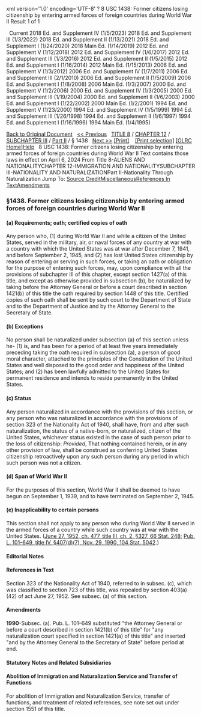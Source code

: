 xml version='1.0' encoding='UTF-8' ?
8 USC 1438: Former citizens losing citizenship by entering armed forces of foreign countries during World War II
 Result 1 of 1
 
  
  Current
2018 Ed. and Supplement IV (1/5/2023)
2018 Ed. and Supplement III (1/3/2022)
2018 Ed. and Supplement II (1/13/2021)
2018 Ed. and Supplement I (1/24/2020)
2018 Main Ed. (1/14/2019)
2012 Ed. and Supplement V (1/12/2018)
2012 Ed. and Supplement IV (1/6/2017)
2012 Ed. and Supplement III (1/3/2016)
2012 Ed. and Supplement II (1/5/2015)
2012 Ed. and Supplement I (1/16/2014)
2012 Main Ed. (1/15/2013)
2006 Ed. and Supplement V (1/3/2012)
2006 Ed. and Supplement IV (1/7/2011)
2006 Ed. and Supplement III (2/1/2010)
2006 Ed. and Supplement II (1/5/2009)
2006 Ed. and Supplement I (1/8/2008)
2006 Main Ed. (1/3/2007)
2000 Ed. and Supplement V (1/2/2006)
2000 Ed. and Supplement IV (1/3/2005)
2000 Ed. and Supplement III (1/19/2004)
2000 Ed. and Supplement II (1/6/2003)
2000 Ed. and Supplement I (1/22/2002)
2000 Main Ed. (1/2/2001)
1994 Ed. and Supplement V (1/23/2000)
1994 Ed. and Supplement IV (1/5/1999)
1994 Ed. and Supplement III (1/26/1998)
1994 Ed. and Supplement II (1/6/1997)
1994 Ed. and Supplement I (1/16/1996)
1994 Main Ed. (1/4/1995)
  
 
  
[Back to Original Document](/view.xhtml;jsessionid=2F019B450D476F0C5594402C53648E9C)
 
[<< Previous](#)
  
 [TITLE 8](/view.xhtml;jsessionid=2F019B450D476F0C5594402C53648E9C?req=granuleid%3AUSC-prelim-title8&saved=%7CZ3JhbnVsZWlkOlVTQy1wcmVsaW0tdGl0bGU4LXNlY3Rpb24xNDM4%7C%7C%7C0%7Cfalse%7Cprelim&edition=prelim) / [CHAPTER 12](/view.xhtml;jsessionid=2F019B450D476F0C5594402C53648E9C?req=granuleid%3AUSC-prelim-title8-chapter12&saved=%7CZ3JhbnVsZWlkOlVTQy1wcmVsaW0tdGl0bGU4LXNlY3Rpb24xNDM4%7C%7C%7C0%7Cfalse%7Cprelim&edition=prelim) / [SUBCHAPTER III](/view.xhtml;jsessionid=2F019B450D476F0C5594402C53648E9C?req=granuleid%3AUSC-prelim-title8-chapter12-subchapter3&saved=%7CZ3JhbnVsZWlkOlVTQy1wcmVsaW0tdGl0bGU4LXNlY3Rpb24xNDM4%7C%7C%7C0%7Cfalse%7Cprelim&edition=prelim) / [Part II](/view.xhtml;jsessionid=2F019B450D476F0C5594402C53648E9C?req=granuleid%3AUSC-prelim-title8-chapter12-subchapter3-part2&saved=%7CZ3JhbnVsZWlkOlVTQy1wcmVsaW0tdGl0bGU4LXNlY3Rpb24xNDM4%7C%7C%7C0%7Cfalse%7Cprelim&edition=prelim) / § 1438
  
 [Next >>](#)
[[Print]](#)
   
 [[Print selection]](#)
[[OLRC Home]](/browse.xhtml;jsessionid=2F019B450D476F0C5594402C53648E9C)[Help](/navHelp.xhtml;jsessionid=2F019B450D476F0C5594402C53648E9C)
 
8 USC 1438: Former citizens losing citizenship by entering armed forces of foreign countries during World War II
Text contains those laws in effect on April 6, 2024
From Title 8-ALIENS AND NATIONALITYCHAPTER 12-IMMIGRATION AND NATIONALITYSUBCHAPTER III-NATIONALITY AND NATURALIZATIONPart II-Nationality Through Naturalization
Jump To: [Source Credit](#sourcecredit)[Miscellaneous](#miscellaneous-note)[References In Text](#referenceintext-note)[Amendments](#amendment-note)
### §1438. Former citizens losing citizenship by entering armed forces of foreign countries during World War II
#### (a) Requirements; oath; certified copies of oath
Any person who, (1) during World War II and while a citizen of the United States, served in the military, air, or naval forces of any country at war with a country with which the United States was at war after December 7, 1941, and before September 2, 1945, and (2) has lost United States citizenship by reason of entering or serving in such forces, or taking an oath or obligation for the purpose of entering such forces, may, upon compliance with all the provisions of subchapter III of this chapter, except section 1427(a) of this title, and except as otherwise provided in subsection (b), be naturalized by taking before the Attorney General or before a court described in section 1421(b) of this title the oath required by section 1448 of this title. Certified copies of such oath shall be sent by such court to the Department of State and to the Department of Justice and by the Attorney General to the Secretary of State.
#### (b) Exceptions
No person shall be naturalized under subsection (a) of this section unless he-
(1) is, and has been for a period of at least five years immediately preceding taking the oath required in subsection (a), a person of good moral character, attached to the principles of the Constitution of the United States and well disposed to the good order and happiness of the United States; and
(2) has been lawfully admitted to the United States for permanent residence and intends to reside permanently in the United States.
#### (c) Status
Any person naturalized in accordance with the provisions of this section, or any person who was naturalized in accordance with the provisions of section 323 of the Nationality Act of 1940, shall have, from and after such naturalization, the status of a native-born, or naturalized, citizen of the United States, whichever status existed in the case of such person prior to the loss of citizenship: *Provided*, That nothing contained herein, or in any other provision of law, shall be construed as conferring United States citizenship retroactively upon any such person during any period in which such person was not a citizen.
#### (d) Span of World War II
For the purposes of this section, World War II shall be deemed to have begun on September 1, 1939, and to have terminated on September 2, 1945.
#### (e) Inapplicability to certain persons
This section shall not apply to any person who during World War II served in the armed forces of a country while such country was at war with the United States.
([June 27, 1952, ch. 477, title III, ch. 2, §327, 66 Stat. 248](/statviewer.htm?volume=66&page=248); [Pub. L. 101–649, title IV, §407(d)(7), Nov. 29, 1990, 104 Stat. 5042](/statviewer.htm?volume=104&page=5042).)
  
#### **Editorial Notes**
#### References in Text
Section 323 of the Nationality Act of 1940, referred to in subsec. (c), which was classified to section 723 of this title, was repealed by section 403(a)(42) of act June 27, 1952. See subsec. (a) of this section.
#### Amendments
**1990**-Subsec. (a). Pub. L. 101–649 substituted "the Attorney General or before a court described in section 1421(b) of this title" for "any naturalization court specified in section 1421(a) of this title" and inserted "and by the Attorney General to the Secretary of State" before period at end.
  
#### **Statutory Notes and Related Subsidiaries**
#### Abolition of Immigration and Naturalization Service and Transfer of Functions
For abolition of Immigration and Naturalization Service, transfer of functions, and treatment of related references, see note set out under section 1551 of this title.

